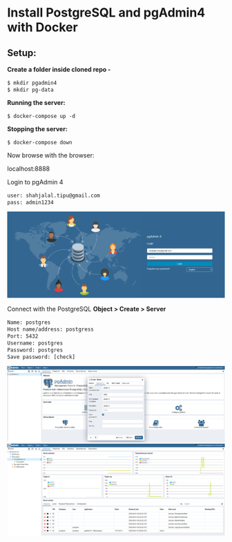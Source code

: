 # Install PostgreSQL and pgAdmin4 with Docker

## Setup:

**Create a folder inside cloned repo -**
```
$ mkdir pgadmin4
$ mkdir pg-data
```

**Running the server:**
```
$ docker-compose up -d
```

**Stopping the server:**
```
$ docker-compose down
``` 

Now browse with the browser:

localhost:8888

Login to pgAdmin 4
```
user: shahjalal.tipu@gmail.com
pass: admin1234
```

<img src="./images/1-pgadmin4-login.png">

Connect with the PostgreSQL **Object > Create > Server**

```
Name: postgres
Host name/address: postgress
Port: 5432
Username: postgres
Password: postgres
Save password: [check] 
```

<img src="./images/2-postgres-connection.png">

<img src="./images/3-pgadmin4-connected-with-postgres.png">